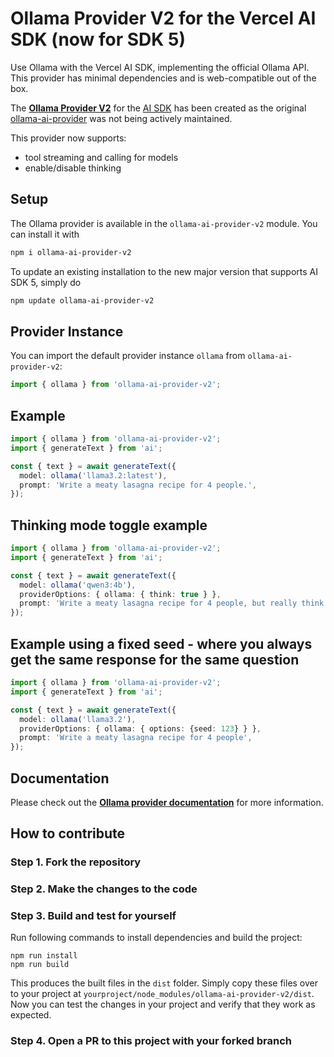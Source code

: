 # Ollama Provider V2 for the Vercel AI SDK (now for SDK 5)

Use Ollama with the Vercel AI SDK, implementing the official Ollama API. This provider has minimal dependencies and is web-compatible out of the box.

The **[Ollama Provider V2](https://github.com/nordwestt/ollama-ai-provider-v2)** for the [AI SDK](https://sdk.vercel.ai/docs) has been created as the original [ollama-ai-provider](https://www.npmjs.com/package/ollama-ai-provider) was not being actively maintained. 

This provider now supports: 
- tool streaming and calling for models
- enable/disable thinking

## Setup

The Ollama provider is available in the `ollama-ai-provider-v2` module. You can install it with

```bash
npm i ollama-ai-provider-v2
```

To update an existing installation to the new major version that supports AI SDK 5, simply do
```bash
npm update ollama-ai-provider-v2
```

## Provider Instance

You can import the default provider instance `ollama` from `ollama-ai-provider-v2`:

```ts
import { ollama } from 'ollama-ai-provider-v2';
```

## Example

```ts
import { ollama } from 'ollama-ai-provider-v2';
import { generateText } from 'ai';

const { text } = await generateText({
  model: ollama('llama3.2:latest'),
  prompt: 'Write a meaty lasagna recipe for 4 people.',
});
```

## Thinking mode toggle example

```ts
import { ollama } from 'ollama-ai-provider-v2';
import { generateText } from 'ai';

const { text } = await generateText({
  model: ollama('qwen3:4b'),
  providerOptions: { ollama: { think: true } },
  prompt: 'Write a meaty lasagna recipe for 4 people, but really think about it',
});
```

## Example using a fixed seed - where you always get the same response for the same question

```ts
import { ollama } from 'ollama-ai-provider-v2';
import { generateText } from 'ai';

const { text } = await generateText({
  model: ollama('llama3.2'),
  providerOptions: { ollama: { options: {seed: 123} } },
  prompt: 'Write a meaty lasagna recipe for 4 people',
});
```


## Documentation

Please check out the **[Ollama provider documentation](https://github.com/nordwestt/ollama-ai-provider-v2)** for more information.

## How to contribute

### Step 1. Fork the repository
### Step 2. Make the changes to the code
### Step 3. Build and test for yourself

Run following commands to install dependencies and build the project:
```
npm run install
npm run build
```

This produces the built files in the `dist` folder. 
Simply copy these files over to your project at `yourproject/node_modules/ollama-ai-provider-v2/dist`.
Now you can test the changes in your project and verify that they work as expected. 

### Step 4. Open a PR to this project with your forked branch
